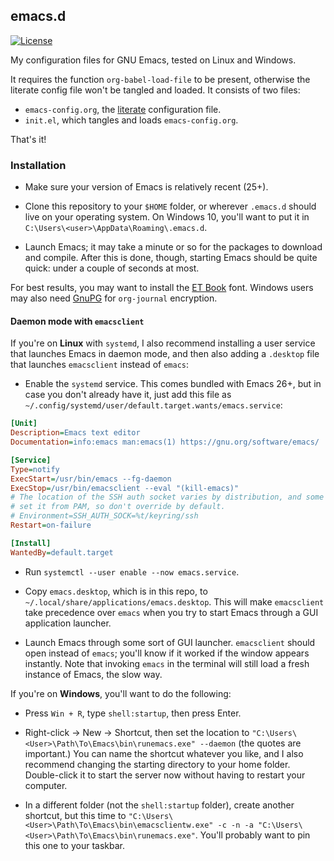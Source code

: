 ## emacs.d

[![License](https://img.shields.io/badge/License-GPLv3-blue.svg)](https://opensource.org/licenses/GPL-3.0)

My configuration files for GNU Emacs, tested on Linux and Windows.

It requires the function `org-babel-load-file` to be present,
otherwise the literate config file won't be tangled and loaded. It
consists of two files:

 - `emacs-config.org`, the
   [literate](https://thewanderingcoder.com/2015/02/literate-emacs-configuration/)
   configuration file.
 - `init.el`, which tangles and loads `emacs-config.org`.

That's it!

### Installation

 - Make sure your version of Emacs is relatively recent (25+).

 - Clone this repository to your `$HOME` folder, or wherever
 `.emacs.d` should live on your operating system. On Windows 10,
 you'll want to put it in `C:\Users\<user>\AppData\Roaming\.emacs.d`.

 - Launch Emacs; it may take a minute or so for the packages to
 download and compile. After this is done, though, starting Emacs
 should be quite quick: under a couple of seconds at most.

For best results, you may want to install the [ET
Book](https://edwardtufte.github.io/et-book/) font. Windows users may
also need [GnuPG](https://www.emacswiki.org/emacs/GnuPG) for
`org-journal` encryption.

#### Daemon mode with `emacsclient`

If you're on **Linux** with `systemd`, I also recommend installing a
user service that launches Emacs in daemon mode, and then also adding
a `.desktop` file that launches `emacsclient` instead of `emacs`:

 - Enable the `systemd` service. This comes bundled with Emacs 26+,
 but in case you don't already have it, just add this file as
 `~/.config/systemd/user/default.target.wants/emacs.service`:

```ini
[Unit]
Description=Emacs text editor
Documentation=info:emacs man:emacs(1) https://gnu.org/software/emacs/

[Service]
Type=notify
ExecStart=/usr/bin/emacs --fg-daemon
ExecStop=/usr/bin/emacsclient --eval "(kill-emacs)"
# The location of the SSH auth socket varies by distribution, and some
# set it from PAM, so don't override by default.
# Environment=SSH_AUTH_SOCK=%t/keyring/ssh
Restart=on-failure

[Install]
WantedBy=default.target
```

 - Run `systemctl --user enable --now emacs.service`.

 - Copy `emacs.desktop`, which is in this repo, to
   `~/.local/share/applications/emacs.desktop`. This will make
   `emacsclient` take precedence over `emacs` when you try to start
   Emacs through a GUI application launcher.

 - Launch Emacs through some sort of GUI launcher. `emacsclient`
   should open instead of `emacs`; you'll know if it worked if the
   window appears instantly. Note that invoking `emacs` in the
   terminal will still load a fresh instance of Emacs, the slow way.

If you're on **Windows**, you'll want to do the following:

 - Press `Win + R`, type `shell:startup`, then press Enter.

 - Right-click -> New -> Shortcut, then set the location to
   `"C:\Users\<User>\Path\To\Emacs\bin\runemacs.exe" --daemon` (the
   quotes are important.) You can name the shortcut whatever you like,
   and I also recommend changing the starting directory to your home
   folder. Double-click it to start the server now without having to
   restart your computer.

 - In a different folder (not the `shell:startup` folder), create
   another shortcut, but this time to
   `"C:\Users\<User>\Path\To\Emacs\bin\emacsclientw.exe" -c -n -a
   "C:\Users\<User>\Path\To\Emacs\bin\runemacs.exe"`. You'll probably
   want to pin this one to your taskbar.
